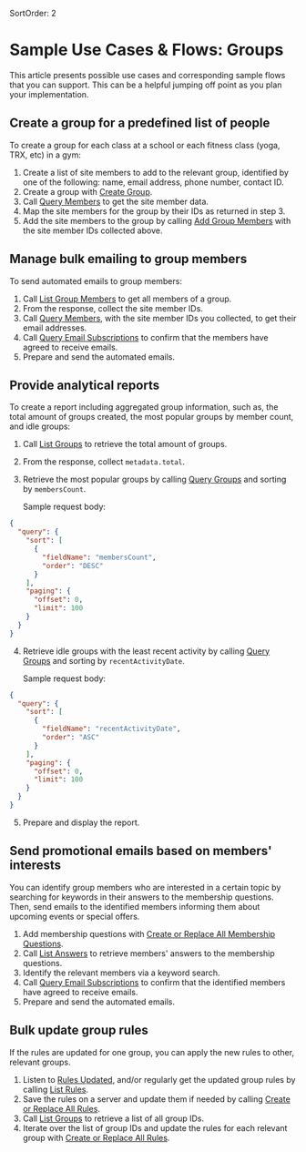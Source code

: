 SortOrder: 2

# Sample Use Cases & Flows: Groups
This article presents possible use cases and corresponding sample flows that you can support. This can be a helpful jumping off point as you plan your implementation.

## Create a group for a predefined list of people

To create a group for each class at a school or each fitness class (yoga, TRX, etc) in a gym:

1. Create a list of site members to add to the relevant group, identified by one of the following: name, email address, phone number, contact ID.
2. Create a group with [Create Group](https://dev.wix.com/docs/rest/crm/community/groups/groups/create-group).
3. Call [Query Members](https://dev.wix.com/docs/rest/crm/members-contacts/members/members/query-members) to get the site member data.
4. Map the site members for the group by their IDs as returned in step 3.
5. Add the site members to the group by calling [Add Group Members](https://dev.wix.com/docs/rest/crm/community/groups/members/add-group-members) with the site member IDs collected above.

## Manage bulk emailing to group members

To send automated emails to group members:

1. Call [List Group Members](https://dev.wix.com/docs/rest/crm/community/groups/members/list-group-members) to get all members of a group.
2. From the response, collect the site member IDs.
3. Call [Query Members](https://dev.wix.com/docs/rest/crm/members-contacts/members/members/query-members), with the site member IDs you collected, to get their email addresses.
4. Call [Query Email Subscriptions](https://dev.wix.com/docs/rest/crm/communication/email-subscriptions/query-email-subscriptions) to confirm that the members have agreed to receive emails.
5. Prepare and send the automated emails.

## Provide analytical reports

To create a report including aggregated group information, such as, the total amount of groups created, the most popular groups by member count, and idle groups:

1. Call [List Groups](https://dev.wix.com/docs/rest/crm/community/groups/groups/list-groups) to retrieve the total amount of groups.
2. From the response, collect `metadata.total`.
3. Retrieve the most popular groups by calling [Query Groups](https://dev.wix.com/docs/rest/crm/community/groups/groups/query-groups) and sorting by `membersCount`.

   Sample request body:

```json
{
  "query": {
    "sort": [
      {
        "fieldName": "membersCount",
        "order": "DESC"
      }
    ],
    "paging": {
      "offset": 0,
      "limit": 100
    }
  }
}
```

4. Retrieve idle groups with the least recent activity by calling [Query Groups](https://dev.wix.com/docs/rest/crm/community/groups/groups/query-groups) and sorting by `recentActivityDate`.

   Sample request body:
```json
{
  "query": {
    "sort": [
      {
        "fieldName": "recentActivityDate",
        "order": "ASC"
      }
    ],
    "paging": {
      "offset": 0,
      "limit": 100
    }
  }
}
```

5. Prepare and display the report.

## Send promotional emails based on members' interests

You can identify group members who are interested in a certain topic by searching for keywords in their answers to the membership questions.
Then, send emails to the identified members informing them about upcoming events or special offers.

1. Add membership questions with [Create or Replace All Membership Questions](https://dev.wix.com/docs/rest/crm/community/groups/membership-questions/create-or-replace-all-membership-questions).
2. Call [List Answers](https://dev.wix.com/docs/rest/crm/community/groups/membership-questions/list-answers) to retrieve members' answers to the membership questions.
3. Identify the relevant members via a keyword search.
4. Call [Query Email Subscriptions](https://dev.wix.com/docs/rest/crm/communication/email-subscriptions/query-email-subscriptions) to confirm that the identified members have agreed to receive emails.
5. Prepare and send the automated emails.

## Bulk update group rules

If the rules are updated for one group, you can apply the new rules to other, relevant groups.

1. Listen to [Rules Updated](https://dev.wix.com/docs/rest/crm/community/groups/rules/group-rules-updated), and/or regularly get the updated group rules by calling [List Rules](https://dev.wix.com/docs/rest/crm/community/groups/rules/list-rules).
2. Save the rules on a server and update them if needed by calling [Create or Replace All Rules](https://dev.wix.com/docs/rest/crm/community/groups/rules/create-or-replace-all-rules).
3. Call [List Groups](https://dev.wix.com/docs/rest/crm/community/groups/groups/list-groups) to retrieve a list of all group IDs.
4. Iterate over the list of group IDs and update the rules for each relevant group with [Create or Replace All Rules](https://dev.wix.com/docs/rest/crm/community/groups/rules/create-or-replace-all-rules).
